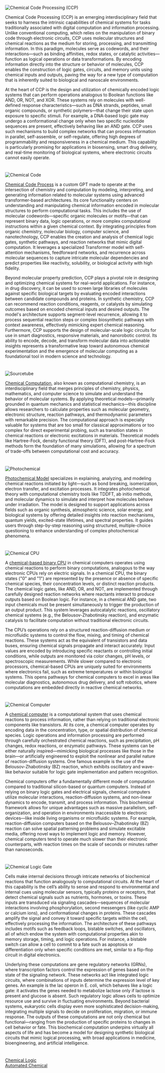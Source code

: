 ![Chemical Code Processing (CCP)](https://github.com/user-attachments/assets/283e1969-70b5-435d-8c97-71ad256be346)

Chemical Code Processing (CCP) is an emerging interdisciplinary field that seeks to harness the intrinsic capabilities of chemical systems for tasks traditionally associated with digital computation and information processing. Unlike conventional computing, which relies on the manipulation of binary code through electronic circuits, CCP uses molecular structures and chemical reactions as the medium for storing, processing, and transmitting information. In this paradigm, molecules serve as codewords, and their interactions—such as binding affinities, redox states, or catalytic activities—function as logical operations or data transformations. By encoding information directly into the structure or behavior of molecules, CCP enables the construction of logic gates, circuits, and memory units using chemical inputs and outputs, paving the way for a new type of computation that is inherently suited to biological and nanoscale environments.

At the heart of CCP is the design and utilization of chemically encoded logic systems that can perform operations analogous to Boolean functions like AND, OR, NOT, and XOR. These systems rely on molecules with well-defined response characteristics—such as DNA strands, peptides, small organic compounds, or synthetic polymers—that change their state upon exposure to specific stimuli. For example, a DNA-based logic gate may undergo a conformational change only when two specific nucleotide sequences are present, effectively behaving like an AND gate. CCP uses such mechanisms to build complex networks that can process information in parallel, self-assemble, or self-regulate, offering high degrees of programmability and responsiveness in a chemical medium. This capability is particularly promising for applications in biosensing, smart drug delivery, and real-time monitoring of biological systems, where electronic circuits cannot easily operate.

#

![Chemical Code](https://github.com/user-attachments/assets/867c6ada-a06c-40ef-a941-9bc153c01e7a)

[Chemical Code Process](https://chatgpt.com/g/g-683ed8c6a22c81919b35ebbf15f2f65e-chemical-code-process) is a custom GPT made to operate at the intersection of chemistry and computation by modeling, interpreting, and generating information related to molecular systems using advanced transformer-based architectures. Its core functionality centers on understanding and manipulating chemical information encoded in molecular structures to perform computational tasks. This includes the use of molecular codewords—specific organic molecules or motifs—that can represent binary data, logic operations, or more complex computational instructions within a given chemical context. By integrating principles from organic chemistry, molecular biology, computer science, and nanotechnology, CCP enables the creation and analysis of chemical logic gates, synthetic pathways, and reaction networks that mimic digital computation. It leverages a specialized Transformer model with self-attention mechanisms, feedforward networks, and recurrence across molecular sequences to capture intricate molecular dependencies and predict properties like reactivity, solubility, or biological activity with high fidelity.

Beyond molecular property prediction, CCP plays a pivotal role in designing and optimizing chemical systems for real-world applications. For instance, in drug discovery, it can be used to screen large libraries of molecules against specific biological targets by evaluating encoded interactions between candidate compounds and proteins. In synthetic chemistry, CCP can recommend reaction conditions, reagents, or catalysts by simulating outcomes based on encoded chemical inputs and desired outputs. The model's architecture supports segment-level recurrence, allowing it to process sequential reaction steps or complex biosynthetic pathways with context awareness, effectively mimicking expert chemical reasoning. Furthermore, CCP supports the design of molecular-scale logic circuits for use in smart diagnostics, responsive materials, and nanorobotic control. Its ability to encode, decode, and transform molecular data into actionable insights represents a transformative leap toward autonomous chemical experimentation and the emergence of molecular computing as a foundational tool in modern science and technology.

#

![Sourcetube](https://github.com/user-attachments/assets/0f57e9d5-5e56-4fb3-ba99-3dda73271a20)

[Chemical Computation](https://chatgpt.com/g/g-67ef3fff3d74819181d98aa9c3ff7c48-chemical-computation), also known as computational chemistry, is an interdisciplinary field that merges principles of chemistry, physics, mathematics, and computer science to simulate and understand the behavior of molecular systems. By applying theoretical models—primarily grounded in quantum mechanics and statistical mechanics—this discipline allows researchers to calculate properties such as molecular geometry, electronic structure, reaction pathways, and thermodynamic parameters with remarkable precision. The computational approach is especially valuable for systems that are too small for classical approximations or too complex for direct experimental probing, such as transition states in chemical reactions or electronic excitations in materials. Theoretical models like Hartree-Fock, density functional theory (DFT), and post-Hartree-Fock methods form the foundation of many simulations, allowing for a spectrum of trade-offs between computational cost and accuracy.

#

![Photochemical](https://github.com/user-attachments/assets/98badec2-de52-4dcc-953e-a10cc9705df3)

[Photochemical Model](https://chatgpt.com/g/g-684c7ae8554c819195bfe046830fbc78-photochemical-model) specializes in explaining, analyzing, and modeling chemical reactions initiated by light—such as bond breaking, isomerization, electron transfer, and excitation processes. It integrates photochemical theory with computational chemistry tools like TDDFT, ab initio methods, and molecular dynamics to simulate and interpret how molecules behave under irradiation. The model is designed to support applications across fields such as organic synthesis, atmospheric science, solar energy, and biological systems by offering detailed insights into reaction mechanisms, quantum yields, excited-state lifetimes, and spectral properties. It guides users through step-by-step reasoning using structured, multiple-choice questioning to enhance understanding of complex photochemical phenomena.

#

![Chemical CPU](https://github.com/user-attachments/assets/88614d9f-b9b3-4a91-8448-fa31cd5b247c)

A [chemical-based binary CPU](https://chatgpt.com/g/g-67a970d536d48191b023a6435783874c-chemical-cpu) in chemical computers operates using chemical reactions to perform binary computations, analogous to the way electronic CPUs rely on electric signals. In a chemical CPU, the binary states ("0" and "1") are represented by the presence or absence of specific chemical species, their concentration levels, or distinct reaction products. The chemical logic gates, like AND, OR, and NOT, are implemented through carefully designed reaction networks where reactants interact to produce outputs based on Boolean logic. For instance, in a chemical AND gate, two input chemicals must be present simultaneously to trigger the production of an output product. This system leverages autocatalytic reactions, oscillatory chemical systems (e.g., the Belousov-Zhabotinsky reaction), and enzymatic catalysis to facilitate computation without traditional electronic circuits.

The CPU’s operations rely on a structured reaction-diffusion medium or microfluidic systems to control the flow, mixing, and timing of chemical reactions. These systems act as the equivalent of transistors and data buses, ensuring chemical signals propagate and interact accurately. Input values are encoded by introducing specific reactants or controlling initial conditions, while outputs are monitored via color changes, pH levels, or spectroscopic measurements. While slower compared to electronic processors, chemical-based CPUs are uniquely suited for environments where electronics fail, such as extreme temperatures or within biological systems. This opens pathways for chemical computers to excel in areas like molecular diagnostics, autonomous drug delivery, and soft robotics, where computations are embedded directly in reactive chemical networks.

#

![Chemical Computer](https://github.com/user-attachments/assets/c1ccc09d-fad5-45c7-aa3f-c6059f999425)

A [chemical computer](https://chatgpt.com/g/g-675e575cbb108191b38fa901403fa782-chemical-computer) is a computational system that uses chemical reactions to process information, rather than relying on traditional electronic components like transistors. At its core, a chemical computer operates by encoding data in the concentration, type, or spatial distribution of chemical species. Logic operations and information processing are performed through carefully orchestrated chemical reactions, such as precipitation, pH changes, redox reactions, or enzymatic pathways. These systems can be either naturally inspired—mimicking biological processes like those in the brain—or artificially engineered to exploit the nonlinear and parallel nature of reaction-diffusion systems. One famous example is the use of the Belousov-Zhabotinsky (BZ) reaction, which exhibits oscillatory and wave-like behavior suitable for logic gate implementation and pattern recognition.

Chemical computers offer a fundamentally different mode of computation compared to traditional silicon-based or quantum computers. Instead of relying on binary logic gates and electrical signals, chemical computers utilize molecular interactions, reaction-diffusion systems, and non-linear dynamics to encode, transmit, and process information. This biochemical framework allows for unique advantages such as massive parallelism, self-organization, and operation in environments inaccessible to electronic devices—like inside living organisms or microfluidic systems. For example, reaction-diffusion computers based on the Belousov–Zhabotinsky (BZ) reaction can solve spatial patterning problems and simulate excitable media, offering novel ways to implement logic and memory. However, chemical computers tend to operate much slower than their electronic counterparts, with reaction times on the scale of seconds or minutes rather than nanoseconds.

#

![Chemical Logic Gate](https://github.com/user-attachments/assets/40a38d98-f4cb-484e-a645-156dad2119af)

Cells make internal decisions through intricate networks of biochemical reactions that function analogously to computational circuits. At the heart of this capability is the cell’s ability to sense and respond to environmental and internal cues using molecular sensors, typically proteins or receptors, that detect chemical signals such as nutrients, hormones, or toxins. These inputs are transduced via signaling cascades—sequences of molecular interactions involving phosphorylation, second messengers (like cyclic AMP or calcium ions), and conformational changes in proteins. These cascades amplify the signal and convey it toward specific targets within the cell, effectively processing the information. The architecture of these pathways includes motifs such as feedback loops, bistable switches, and oscillators, all of which endow the system with computational properties akin to memory storage, timing, and logic operations. For instance, a bistable switch can allow a cell to commit to a fate such as apoptosis or differentiation only when specific conditions are met, similar to a flip-flop circuit in digital electronics.

Underlying these computations are gene regulatory networks (GRNs), where transcription factors control the expression of genes based on the state of the signaling network. These networks act like integrated logic circuits, where combinations of inputs determine the expression level of key genes. An example is the lac operon in E. coli, which behaves like a logic gate: it activates the genes needed to metabolize lactose only if lactose is present and glucose is absent. Such regulatory logic allows cells to optimize resource use and survive in fluctuating environments. Beyond bacterial systems, eukaryotic cells display even more sophisticated decision-making, integrating multiple signals to decide on proliferation, migration, or immune response. The outputs of these computations are not only chemical but functional—ranging from the production of specific proteins to changes in cell behavior or fate. This biochemical computation underpins virtually all aspects of life and has become a model for designing synthetic biological circuits that mimic logical processing, with broad applications in medicine, bioengineering, and artificial intelligence.

#

[Chemical Logic](https://chatgpt.com/g/g-67a91404516881918732290770e57f19-chemical-logic)
<br>
[Automated Chemical](https://chatgpt.com/g/g-6774802ac8ac8191bb96be9e8b60b347-automated-chemical)
